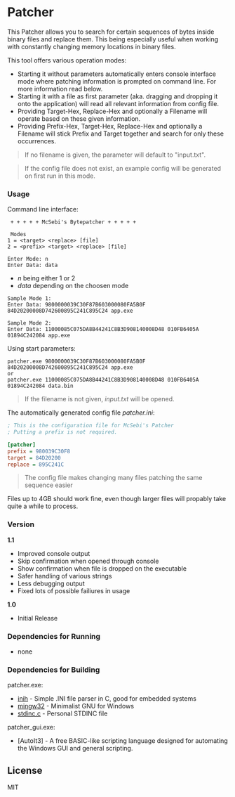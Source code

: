 # Patcher

This Patcher allows you to search for certain sequences of bytes inside binary files and replace them.
This being especially useful when working with constantly changing memory locations in binary files.

This tool offers various operation modes:

  - Starting it without parameters automatically enters console interface mode where patching information is prompted on command line. For more information read below.
  - Starting it with a file as first parameter (aka. dragging and dropping it onto the application) will read all relevant information from config file.
  - Providing Target-Hex, Replace-Hex and optionally a Filename will operate based on these given information.
  - Providing Prefix-Hex, Target-Hex, Replace-Hex and optionally a Filename will stick Prefix and Target together and search for only these occurrences.

> If no filename is given, the parameter will default to "input.txt".

> If the config file does not exist, an example config will be generated on first run in this mode.

### Usage

Command line interface:
```
 + + + + + McSebi's Bytepatcher + + + + +

 Modes
1 = <target> <replace> [file]
2 = <prefix> <target> <replace> [file]

Enter Mode: n
Enter Data: data
```
 - *n* being either 1 or 2
 - *data* depending on the choosen mode
```
Sample Mode 1:       
Enter Data: 9800000039C30F87B603000080FA5B0F 84D20200008D742600895C241C895C24 app.exe

Sample Mode 2:
Enter Data: 11000085C075DA8B44241C8B3D908140008D48 010FB6405A 01894C242084 app.exe
```

Using start parameters:
```
patcher.exe 9800000039C30F87B603000080FA5B0F 84D20200008D742600895C241C895C24 app.exe
or
patcher.exe 11000085C075DA8B44241C8B3D908140008D48 010FB6405A 01894C242084 data.bin
```
>If the filename is not given, *input.txt* will be opened.

The automatically generated config file *patcher.ini*:
```ini
; This is the configuration file for McSebi's Patcher
; Putting a prefix is not required.

[patcher]
prefix = 980039C30F8
target = 84D20200
replace = 895C241C
```

> The config file makes changing many files patching the same sequence easier

Files up to 4GB should work fine, even though larger files will propably take quite a while to process.

### Version
**1.1**
 - Improved console output
 - Skip confirmation when opened through console
 - Show confirmation when file is dropped on the executable
 - Safer handling of various strings
 - Less debugging output
 - Fixed lots of possible failiures in usage
 
**1.0**
 - Initial Release
 
### Dependencies for Running
* none

### Dependencies for Building
patcher.exe:
* [inih] - Simple .INI file parser in C, good for embedded systems
* [mingw32] - Minimalist GNU for Windows
* [stdinc.c] - Personal STDINC file

patcher_gui.exe:
* [AutoIt3] - A free BASIC-like scripting language designed for automating the Windows GUI and general scripting. 

   [inih]: <https://github.com/benhoyt/inih>
   [mingw32]: <http://www.mingw.org/>
   [stdinc.c]: <https://mcsebi.ru/patcher/stdinc.c>
   [stdinc.c]: <https://www.autoitscript.com/site/autoit/>

License
----

MIT